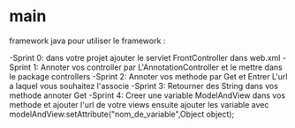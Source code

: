 # main
 framework java
pour utiliser le framework :
  
-Sprint 0: 
 dans votre projet ajouter le servlet FrontController dans web.xml
-Sprint 1:
 Annoter vos controller par L'AnnotationController et le mettre dans le package controllers
-Sprint 2:
 Annoter vos methode par Get et Entrer L'url a laquel vous souhaitez l'associe
-Sprint 3:
 Retourner des String dans vos methode annoter Get
-Sprint 4:
 Creer une variable ModelAndView dans vos methode et ajouter l'url de votre views
 ensuite ajouter les variable avec modelAndView.setAttribute("nom_de_variable",Object object);
